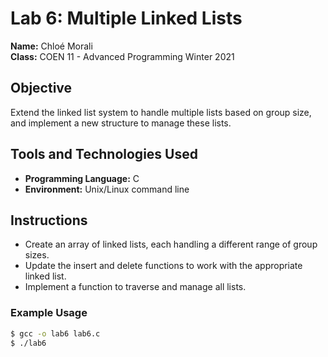 # Lab 6: Multiple Linked Lists

**Name:** Chloé Morali  
**Class:** COEN 11 - Advanced Programming Winter 2021  

## Objective
Extend the linked list system to handle multiple lists based on group size, and implement a new structure to manage these lists.

## Tools and Technologies Used
- **Programming Language:** C
- **Environment:** Unix/Linux command line

## Instructions
- Create an array of linked lists, each handling a different range of group sizes.
- Update the insert and delete functions to work with the appropriate linked list.
- Implement a function to traverse and manage all lists.

### Example Usage
```bash
$ gcc -o lab6 lab6.c
$ ./lab6

